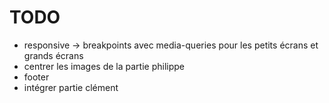 # TODO

- responsive -> breakpoints avec media-queries pour les petits écrans et grands écrans
- centrer les images de la partie philippe
- footer
- intégrer partie clément
